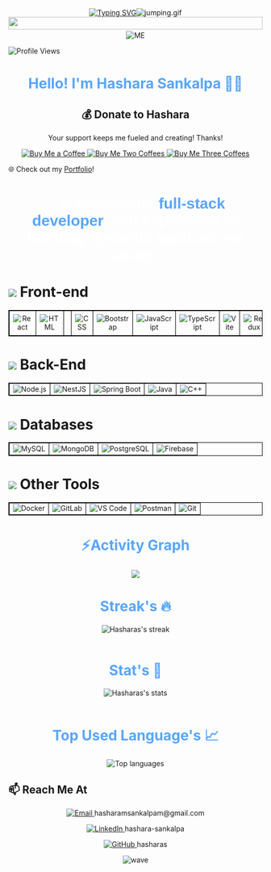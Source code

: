 <!-- hi msg-->

<div align="center">
  <a href="https://git.io/typing-svg"><img src="https://readme-typing-svg.demolab.com?font=Fira+Code&size=33&pause=1000&color=58a6ff&width=435&lines=Hi+%F0%9F%91%8B%2C+I'm+Hashara" alt="Typing SVG"></a><span><img src="https://c.tenor.com/SOVMSXmWB1kAAAAi/tony-star-jumping.gif" width="70" alt="jumping.gif"></span>
</div>
<img src="https://i.imgur.com/dBaSKWF.gif" height="25" width="100%"></img>

<div align="center">
  <img src="https://raw.githubusercontent.com/SP-XD/SP-XD/main/images/dev-working_rounded.gif" width="400" height="300" alt="ME" />
</div>

<!--view count -->

![Profile Views](https://komarev.com/ghpvc/?username=hasharas&color=blue&style=flat)

<h1 style="color: #58a6ff; text-align: center;">Hello! I'm Hashara Sankalpa 👨‍💻</h1>

<!-- portfolio -->

<h2 align="center">💰 Donate to Hashara</h2>
<p align="center">Your support keeps me fueled and creating! Thanks!</p>
<p align="center">
    <a href="https://buymeacoffee.com/hasharas?new=1" target="_blank">
        <img src="https://img.shields.io/badge/Buy%20Me%20a%20Coffee-FFDD00?style=for-the-badge&logo=buy-me-a-coffee&logoColor=black" alt="Buy Me a Coffee">
    </a>
    <a href="https://buymeacoffee.com/hasharas?new=1" target="_blank">
        <img src="https://img.shields.io/badge/Buy%20Me%20Two%20Coffees-FFDD00?style=for-the-badge&logo=buy-me-a-coffee&logoColor=black" alt="Buy Me Two Coffees">
    </a>
    <a href="https://buymeacoffee.com/hasharas?new=1" target="_blank">
        <img src="https://img.shields.io/badge/Buy%20Me%20Three%20Coffees-FFDD00?style=for-the-badge&logo=buy-me-a-coffee&logoColor=black" alt="Buy Me Three Coffees">
    </a>
</p>
</details>


🌐  Check out my [Portfolio](https://hasharaportfolio.netlify.app)!

<h3 style="text-align: center; font-family: Arial, sans-serif; font-size: 30px; color: #ffffff;">
🌟  A passionate <strong style="color: #58a6ff;">full-stack developer</strong> with experience in building dynamic applications using:
</h3>



<!--language-->

<h1><img src="https://user-images.githubusercontent.com/74038190/212284087-bbe7e430-757e-4901-90bf-4cd2ce3e1852.gif" width="30"> Front-end</h1>
<table style="border: 1px solid black; border-collapse: collapse; width: 100%;">
  <tr>
    <td style="border: 1px solid black; text-align: center;">
      <img src="https://cdn.jsdelivr.net/gh/devicons/devicon/icons/react/react-original.svg" alt="React" width="40" height="40"/>
    </td>
    <td style="border: 1px solid black; text-align: center;">
      <img src="https://cdn.jsdelivr.net/gh/devicons/devicon/icons/html5/html5-original.svg" alt="HTML" width="40" height="40"/>
    </td>
    <td style="border: 1px solid black; text-align: center;">
      <img src="https://raw.githubusercontent.com/devicons/devicon/master/icons/tailwindcss/tailwindcss-original.svg" alt="TailwindCSS" width="40" height="40"/>
    </td>
    <td style="border: 1px solid black; text-align: center;">
      <img src="https://cdn.jsdelivr.net/gh/devicons/devicon/icons/css3/css3-original.svg" alt="CSS" width="40" height="40"/>
    </td>
    <td style="border: 1px solid black; text-align: center;">
      <img src="https://cdn.jsdelivr.net/gh/devicons/devicon/icons/bootstrap/bootstrap-original.svg" alt="Bootstrap" width="40" height="40"/>
    </td>
    <td style="border: 1px solid black; text-align: center;">
      <img src="https://cdn.jsdelivr.net/gh/devicons/devicon/icons/javascript/javascript-original.svg" alt="JavaScript" width="40" height="40"/>
    </td>
    <td style="border: 1px solid black; text-align: center;">
      <img src="https://cdn.jsdelivr.net/gh/devicons/devicon/icons/typescript/typescript-original.svg" alt="TypeScript" width="40" height="40"/>
    </td>
    <td style="border: 1px solid black; text-align: center;">
      <img src="https://cdn.jsdelivr.net/gh/devicons/devicon/icons/vite/vite-original.svg" alt="Vite" width="40" height="40"/>
    </td>
    <td style="border: 1px solid black; text-align: center;">
      <img src="https://cdn.jsdelivr.net/gh/devicons/devicon/icons/redux/redux-original.svg" alt="Redux" width="40" height="40"/>
    </td>
  </tr>
</table>


<h1><img src="https://user-images.githubusercontent.com/74038190/212284087-bbe7e430-757e-4901-90bf-4cd2ce3e1852.gif" width="30"> Back-End</h1>
<table style="border: 1px solid black; border-collapse: collapse; width: 100%;">
  <tr>
    <td style="border: 1px solid black; text-align: center;">
      <img src="https://cdn.jsdelivr.net/gh/devicons/devicon/icons/nodejs/nodejs-original.svg" alt="Node.js" width="40" height="40"/>
    </td>
    <td style="border: 1px solid black; text-align: center;">
      <img src="https://nestjs.com/img/logo-small.svg" alt="NestJS" width="40" height="40"/>
    </td>
    <td style="border: 1px solid black; text-align: center;">
      <img src="https://cdn.jsdelivr.net/gh/devicons/devicon/icons/spring/spring-original.svg" alt="Spring Boot" width="40" height="40"/>
    </td>
    <td style="border: 1px solid black; text-align: center;">
      <img src="https://cdn.jsdelivr.net/gh/devicons/devicon/icons/java/java-original.svg" alt="Java" width="40" height="40"/>
    </td>
    <td style="border: 1px solid black; text-align: center;">
      <img src="https://cdn.jsdelivr.net/gh/devicons/devicon/icons/cplusplus/cplusplus-original.svg" alt="C++" width="40" height="40"/>
    </td>
  </tr>
</table>

<h1><img src="https://user-images.githubusercontent.com/74038190/212284087-bbe7e430-757e-4901-90bf-4cd2ce3e1852.gif" width="30"> Databases</h1>
<table style="border: 1px solid black; border-collapse: collapse; width: 100%;">
  <tr>
    <td style="border: 1px solid black; text-align: center;">
      <img src="https://cdn.jsdelivr.net/gh/devicons/devicon/icons/mysql/mysql-original.svg" alt="MySQL" width="40" height="40"/>  
    </td>
    <td style="border: 1px solid black; text-align: center;">
      <img src="https://cdn.jsdelivr.net/gh/devicons/devicon/icons/mongodb/mongodb-original.svg" alt="MongoDB" width="40" height="40"/>
    </td>
    <td style="border: 1px solid black; text-align: center;">
      <img src="https://cdn.jsdelivr.net/gh/devicons/devicon/icons/postgresql/postgresql-original.svg" alt="PostgreSQL" width="40" height="40"/>
    </td>
    <td style="border: 1px solid black; text-align: center;">
      <img src="https://cdn.jsdelivr.net/gh/devicons/devicon/icons/firebase/firebase-plain.svg" alt="Firebase" width="40" height="40"/>
    </td>
  </tr>
</table>


<h1><img src="https://user-images.githubusercontent.com/74038190/212284087-bbe7e430-757e-4901-90bf-4cd2ce3e1852.gif" width="30"> Other Tools</h1>
<table style="border: 1px solid black; border-collapse: collapse; width: 100%;">
  <tr>
    <td style="border: 1px solid black; text-align: center;">
      <img src="https://cdn.jsdelivr.net/gh/devicons/devicon/icons/docker/docker-original.svg" alt="Docker" width="40" height="40"/>  
    </td>
    <td style="border: 1px solid black; text-align: center;">
      <img src="https://cdn.jsdelivr.net/gh/devicons/devicon/icons/gitlab/gitlab-original.svg" alt="GitLab" width="40" height="40"/>
    </td>
    <td style="border: 1px solid black; text-align: center;">
      <img src="https://cdn.jsdelivr.net/gh/devicons/devicon/icons/vscode/vscode-original.svg" alt="VS Code" width="40" height="40"/>  
    </td>
    <td style="border: 1px solid black; text-align: center;">
      <img src="https://cdn.jsdelivr.net/gh/devicons/devicon/icons/postman/postman-original.svg" alt="Postman" width="40" height="40"/> 
    </td>
    <td style="border: 1px solid black; text-align: center;">
      <img src="https://cdn.jsdelivr.net/gh/devicons/devicon/icons/git/git-original.svg" alt="Git" width="40" height="40"/>
    </td>
  </tr>
</table>


<div align="center">
  <h1 style="color: #58a6ff;">⚡Activity Graph</h1>
  <img align="center" src="https://github-readme-activity-graph.vercel.app/graph?username=hasharas&theme=react-dark&bg_color=0d1117&color=58a6ff&line=58a6ff&point=ffffff&area=58a6ff&hide_border=true"/>
</div>

<div align="center">
  <h1 style="color: #58a6ff;">Streak's 🔥</h1>
  <img alt="Hasharas's streak" src="https://streak-stats.demolab.com?user=hasharas&theme=chartreuse-dark&date_format=j%20M%5B%20Y%5D&card_width=460&background=0d1117&border=58a6ff&stroke=58a6ff&ring=58a6ff&fire=58a6ff&currStreakNum=ffffff&currStreakLabel=ffffff&mode=weekly">
</div>
<br>
<div align="center">
  <h1 style="color: #58a6ff;">Stat's 🌟</h1>
  <img alt="Hasharas's stats" src="https://github-readme-stats.vercel.app/api?username=hasharas&show_icons=true&theme=react-dark&border_color=58a6ff&icon_color=58a6ff&bg_color=0d1117&custom_title=Hasharas's_Github_stats&card_width=100&hide=issues&text_color=ffffff">
</div>
<br>
<div align="center">
  <h1 style="color: #58a6ff;">Top Used Language's 📈</h1>
  <img alt="Top languages" src="https://github-readme-stats.vercel.app/api/top-langs/?username=hasharas&theme=react-dark&layout=compact&card_width=300&border_color=58a6ff&bg_color=0d1117&text_color=ffffff">
</div>

## 📫 **Reach Me At**  
<div align="center">
  <p>
  <a href="mailto:hasharamsankalpam@gmail.com" target="_blank">
    <img src="https://cdn.jsdelivr.net/gh/devicons/devicon/icons/google/google-original.svg" alt="Email" width="20" height="20"/>
  </a>
  hasharamsankalpam@gmail.com  
  </p>
  <p>
  <a href="https://linkedin.com/in/hashara-sankalpa" target="_blank">
    <img src="https://cdn.jsdelivr.net/gh/devicons/devicon/icons/linkedin/linkedin-original.svg" alt="LinkedIn" width="20" height="20"/>
  </a>
  hashara-sankalpa
  </p>
  <p style="cursour:pointer">
  <a href="https://github.com/hasharas" target="_blank">
    <img src="https://cdn.jsdelivr.net/gh/devicons/devicon/icons/github/github-original.svg" alt="GitHub" width="20" height="20"/>
  </a>
 hasharas
  </p>

  </div>

<div align="center">
  <img src="https://camo.githubusercontent.com/ff1d4eb768b74fa335491dd8a7e87d95017665c1570e5a8828fddfdb728da450/68747470733a2f2f63617073756c652d72656e6465722e76657263656c2e6170702f6170693f747970653d776176696e6726636f6c6f723d6772616469656e74266865696768743d3130302673656374696f6e3d666f6f746572"  alt="wave" />
</div>




<!---
hasharas/hasharas is a ✨ special ✨ repository because its `README.md` (this file) appears on your GitHub profile.
You can click the Preview link to take a look at your changes.
--->

